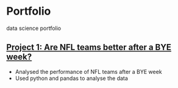 # Portfolio
data science portfolio

## [Project 1: Are NFL teams better after a BYE week?](https://github.com/timstracke/NFL_games_analysis)
* Analysed the performance of NFL teams after a BYE week 
* Used python and pandas to analyse the data
